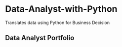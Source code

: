 # Data-Analyst-with-Python
Translates data using Python for Business Decision
## Data Analyst Portfolio
